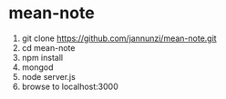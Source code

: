 # mean-note

1. git clone https://github.com/jannunzi/mean-note.git
2. cd mean-note
1. npm install
1. mongod
2. node server.js
1. browse to localhost:3000
